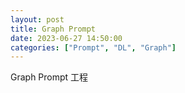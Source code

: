 ```yaml
---
layout: post
title: Graph Prompt
date: 2023-06-27 14:50:00
categories: ["Prompt", "DL", "Graph"]
---
```

Graph Prompt 工程
